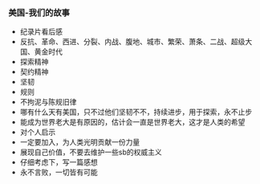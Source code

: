 ### 美国-我们的故事

- 纪录片看后感
- 反抗、革命、西进、分裂、内战、腹地、城市、繁荣、萧条、二战、超级大国、黄金时代
- 探索精神
- 契约精神
- 坚韧
- 规则
- 不拘泥与陈规旧律
- 哪有什么天有美国，只不过他们坚韧不不，持续进步，用于探索，永不止步
- 能成为世界老大是有原因的，估计会一直是世界老大，这才是人类的希望
- 对个人启示
- 一定要加入，为人类光明贡献一份力量
- 展现自己价值，不要去维护一些sb的权威主义
- 仔细考虑下，写一篇感想
- 永不言败，一切皆有可能